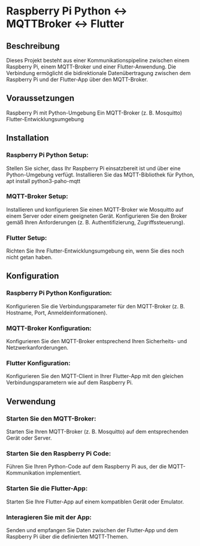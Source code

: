 # Raspberry Pi Python <-> MQTTBroker <-> Flutter
## Beschreibung
Dieses Projekt besteht aus einer Kommunikationspipeline zwischen einem Raspberry Pi, 
einem MQTT-Broker und einer Flutter-Anwendung. 
Die Verbindung ermöglicht die bidirektionale Datenübertragung 
zwischen dem Raspberry Pi und der Flutter-App über den MQTT-Broker.

## Voraussetzungen
Raspberry Pi mit Python-Umgebung
Ein MQTT-Broker (z. B. Mosquitto)
Flutter-Entwicklungsumgebung

## Installation
### Raspberry Pi Python Setup:

Stellen Sie sicher, dass Ihr Raspberry Pi einsatzbereit ist und über eine Python-Umgebung verfügt.
Installieren Sie das MQTT-Bibliothek für Python, apt install python3-paho-mqtt

### MQTT-Broker Setup:

Installieren und konfigurieren Sie einen MQTT-Broker wie Mosquitto auf einem Server oder einem geeigneten Gerät.
Konfigurieren Sie den Broker gemäß Ihren Anforderungen (z. B. Authentifizierung, Zugriffssteuerung).

### Flutter Setup:

Richten Sie Ihre Flutter-Entwicklungsumgebung ein, wenn Sie dies noch nicht getan haben.

## Konfiguration

### Raspberry Pi Python Konfiguration:

Konfigurieren Sie die Verbindungsparameter für den MQTT-Broker (z. B. Hostname, Port, Anmeldeinformationen).

### MQTT-Broker Konfiguration:

Konfigurieren Sie den MQTT-Broker entsprechend Ihren Sicherheits- und Netzwerkanforderungen.

### Flutter Konfiguration:

Konfigurieren Sie den MQTT-Client in Ihrer Flutter-App mit den gleichen Verbindungsparametern wie auf dem Raspberry Pi.

## Verwendung

### Starten Sie den MQTT-Broker:

Starten Sie Ihren MQTT-Broker (z. B. Mosquitto) auf dem entsprechenden Gerät oder Server.

### Starten Sie den Raspberry Pi Code:

Führen Sie Ihren Python-Code auf dem Raspberry Pi aus, der die MQTT-Kommunikation implementiert.

### Starten Sie die Flutter-App:

Starten Sie Ihre Flutter-App auf einem kompatiblen Gerät oder Emulator.

### Interagieren Sie mit der App:

Senden und empfangen Sie Daten zwischen der Flutter-App und dem Raspberry Pi über die definierten MQTT-Themen.
